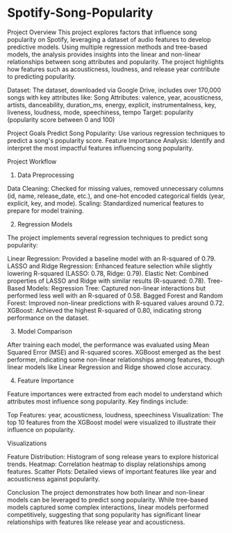 # Spotify-Song-Popularity

Project Overview
This project explores factors that influence song popularity on Spotify, leveraging a dataset of audio features to develop predictive models. Using multiple regression methods and tree-based models, the analysis provides insights into the linear and non-linear relationships between song attributes and popularity. The project highlights how features such as acousticness, loudness, and release year contribute to predicting popularity.

Dataset:
The dataset, downloaded via Google Drive, includes over 170,000 songs with key attributes like:
Song Attributes: valence, year, acousticness, artists, danceability, duration_ms, energy, explicit, instrumentalness, key, liveness, loudness, mode, speechiness, tempo
Target: popularity (popularity score between 0 and 100)


Project Goals
Predict Song Popularity: Use various regression techniques to predict a song's popularity score.
Feature Importance Analysis: Identify and interpret the most impactful features influencing song popularity.


Project Workflow

1. Data Preprocessing

Data Cleaning: Checked for missing values, removed unnecessary columns (id, name, release_date, etc.), and one-hot encoded categorical fields (year, explicit, key, and mode).
Scaling: Standardized numerical features to prepare for model training.

2. Regression Models

The project implements several regression techniques to predict song popularity:

Linear Regression: Provided a baseline model with an R-squared of 0.79.
LASSO and Ridge Regression: Enhanced feature selection while slightly lowering R-squared (LASSO: 0.78, Ridge: 0.79).
Elastic Net: Combined properties of LASSO and Ridge with similar results (R-squared: 0.78).
Tree-Based Models:
Regression Tree: Captured non-linear interactions but performed less well with an R-squared of 0.58.
Bagged Forest and Random Forest: Improved non-linear predictions with R-squared values around 0.72.
XGBoost: Achieved the highest R-squared of 0.80, indicating strong performance on the dataset.

3. Model Comparison
   
After training each model, the performance was evaluated using Mean Squared Error (MSE) and R-squared scores. XGBoost emerged as the best performer, indicating some non-linear relationships among features, though linear models like Linear Regression and Ridge showed close accuracy.

4. Feature Importance
   
Feature importances were extracted from each model to understand which attributes most influence song popularity. Key findings include:

Top Features: year, acousticness, loudness, speechiness
Visualization: The top 10 features from the XGBoost model were visualized to illustrate their influence on popularity.

Visualizations

Feature Distribution: Histogram of song release years to explore historical trends.
Heatmap: Correlation heatmap to display relationships among features.
Scatter Plots: Detailed views of important features like year and acousticness against popularity.


Conclusion
The project demonstrates how both linear and non-linear models can be leveraged to predict song popularity. While tree-based models captured some complex interactions, linear models performed competitively, suggesting that song popularity has significant linear relationships with features like release year and acousticness.
